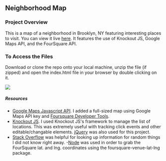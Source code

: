 ## Neighborhood Map

### Project Overview

This is a map of a neighborhood in Brooklyn, NY featuring interesting places to visit. You can view it live [here](https://aekari.github.io/Neighborhood-Map/). It features the use of Knockout JS, Google Maps API, and the FourSquare API.

### To Access the Files

Download or clone the repo onto your local machine, unzip the file (if zipped) and open the index.html file in your browser by double clicking on it.

![](https://i.imgur.com/3C6Etw4.png)

##### Resources

- [Google Maps Javascript API](https://developers.google.com/maps/documentation/). I added a full-sized map using Google Maps API key and [Foursquare Developer Tools](https://developer.foursquare.com/).
- [Knockout JS](http://knockoutjs.com/documentation/introduction.html">Knockout.js).  I used Knockout JS's framework to manage the list of locations. This was extremely useful with tracking click events and other editable/changable elements. [jQuery](https://jquery.com/) was also used for this project.
- [Stack Overflow](https://stackoverflow.com/) was helpful for looking up information for random things I did not know right away.
-[Node](https://www.npmjs.com/package/foursquare-venue-lat-lng) was used in order to grab the FourSquare lat. and lng. coordinates using the foursquare-venue-lat-lng package.
